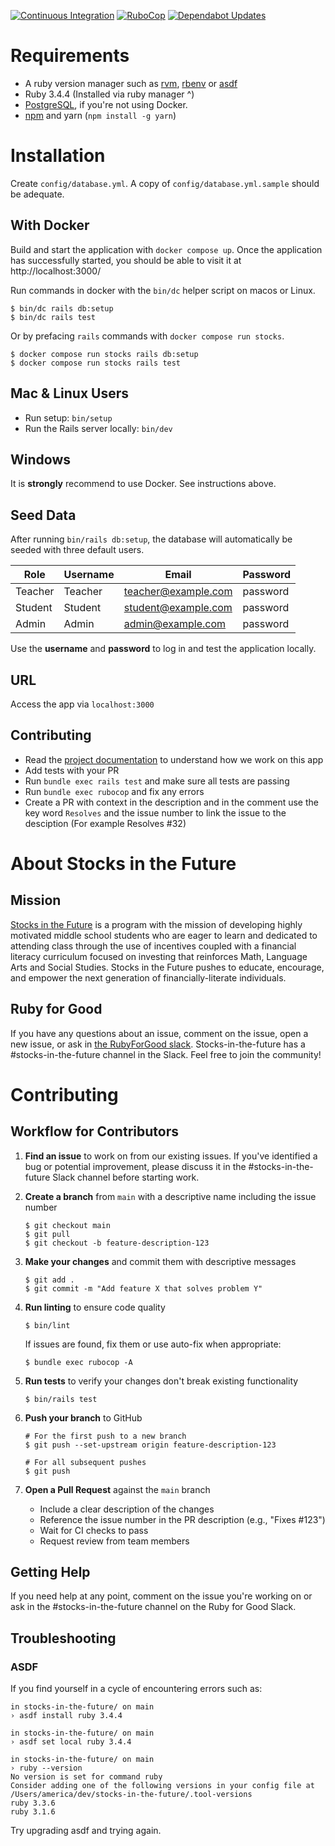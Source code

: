 [![Continuous Integration](https://github.com/rubyforgood/stocks-in-the-future/actions/workflows/ci.yml/badge.svg)](https://github.com/rubyforgood/stocks-in-the-future/actions/workflows/ci.yml)
[![RuboCop](https://github.com/rubyforgood/stocks-in-the-future/actions/workflows/rubocop.yml/badge.svg)](https://github.com/rubyforgood/stocks-in-the-future/actions/workflows/rubocop.yml)
[![Dependabot Updates](https://github.com/rubyforgood/stocks-in-the-future/actions/workflows/dependabot/dependabot-updates/badge.svg)](https://github.com/rubyforgood/stocks-in-the-future/actions/workflows/dependabot/dependabot-updates)

# Requirements

- A ruby version manager such as [rvm](https://rvm.io/rvm/install), [rbenv](https://formulae.brew.sh/formula/rbenv) or [asdf](https://asdf-vm.com/guide/getting-started.html)
- Ruby 3.4.4 (Installed via ruby manager ^)
- [PostgreSQL](https://www.postgresql.org/), if you're not using Docker.
- [npm](https://docs.npmjs.com/downloading-and-installing-node-js-and-npm) and yarn (`npm install -g yarn`)

# Installation

Create `config/database.yml`. A copy of `config/database.yml.sample` should be adequate.

## With Docker

Build and start the application with `docker compose up`. Once the application has successfully started, you should be able to visit it at http://localhost:3000/

Run commands in docker with the `bin/dc` helper script on macos or Linux.

```console
$ bin/dc rails db:setup
$ bin/dc rails test
```

Or by prefacing `rails` commands with `docker compose run stocks`.

```console
$ docker compose run stocks rails db:setup
$ docker compose run stocks rails test
```

## Mac & Linux Users

- Run setup: `bin/setup`
- Run the Rails server locally: `bin/dev`

## Windows

It is **strongly** recommend to use Docker. See instructions above.

## Seed Data

After running `bin/rails db:setup`, the database will automatically be seeded with three default users.

| Role    | Username | Email                  | Password |
|---------|----------|------------------------|----------|
| Teacher | Teacher  | teacher@example.com    | password |
| Student | Student  | student@example.com    | password |
| Admin   | Admin    | admin@example.com      | password |

Use the **username** and **password** to log in and test the application locally.

## URL

Access the app via `localhost:3000`

## Contributing

- Read the [project documentation](docs/README.md) to understand how we work on this app
- Add tests with your PR
- Run `bundle exec rails test` and make sure all tests are passing
- Run `bundle exec rubocop` and fix any errors
- Create a PR with context in the description and in the comment use the key word `Resolves` and the issue number to link the issue to the desciption (For example Resolves #32)

# About Stocks in the Future

## Mission

[Stocks in the Future](https://sifonline.org/) is a program with the mission of developing highly motivated middle school students who are eager to learn and dedicated to attending class through the use of incentives coupled with a financial literacy curriculum focused on investing that reinforces Math, Language Arts and Social Studies. Stocks in the Future pushes to educate, encourage, and empower the next generation of financially-literate individuals.

## Ruby for Good

If you have any questions about an issue, comment on the issue, open a new issue, or ask in [the RubyForGood slack](https://join.slack.com/t/rubyforgood/shared_invite/zt-2k5ezv241-Ia2Iac3amxDS8CuhOr69ZA). Stocks-in-the-future has a #stocks-in-the-future channel in the Slack. Feel free to join the community!

# Contributing

## Workflow for Contributors

1. **Find an issue** to work on from our existing issues. If you've identified a bug or potential improvement, please discuss it in the #stocks-in-the-future Slack channel before starting work.

2. **Create a branch** from `main` with a descriptive name including the issue number

   ```console
   $ git checkout main
   $ git pull
   $ git checkout -b feature-description-123
   ```

3. **Make your changes** and commit them with descriptive messages

   ```console
   $ git add .
   $ git commit -m "Add feature X that solves problem Y"
   ```

4. **Run linting** to ensure code quality

   ```console
   $ bin/lint
   ```

   If issues are found, fix them or use auto-fix when appropriate:

   ```console
   $ bundle exec rubocop -A
   ```

5. **Run tests** to verify your changes don't break existing functionality

   ```console
   $ bin/rails test
   ```

6. **Push your branch** to GitHub

   ```console
   # For the first push to a new branch
   $ git push --set-upstream origin feature-description-123

   # For all subsequent pushes
   $ git push
   ```

7. **Open a Pull Request** against the `main` branch
   - Include a clear description of the changes
   - Reference the issue number in the PR description (e.g., "Fixes #123")
   - Wait for CI checks to pass
   - Request review from team members

## Getting Help

If you need help at any point, comment on the issue you're working on or ask in the #stocks-in-the-future channel on the Ruby for Good Slack.

## Troubleshooting

### ASDF

If you find yourself in a cycle of encountering errors such as:

```
in stocks-in-the-future/ on main
› asdf install ruby 3.4.4

in stocks-in-the-future/ on main
› asdf set local ruby 3.4.4

in stocks-in-the-future/ on main
› ruby --version
No version is set for command ruby
Consider adding one of the following versions in your config file at /Users/america/dev/stocks-in-the-future/.tool-versions
ruby 3.3.6
ruby 3.1.6
```

Try upgrading asdf and trying again.
